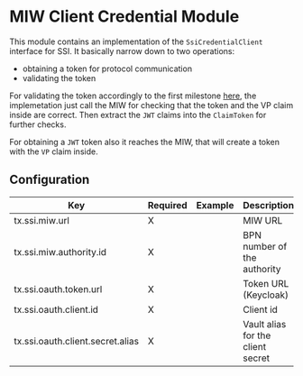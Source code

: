 # MIW Client Credential Module

This module contains an implementation of the `SsiCredentialClient` interface for SSI.
It basically narrow down to two operations:

- obtaining a token for protocol communication
- validating the token

For validating the token accordingly to the first milestone [here](https://github.com/eclipse-tractusx/ssi-docu/tree/main/docs/architecture/cx-3-2), the implemetation
just call the MIW for checking that the token and the VP claim inside are correct. Then extract the `JWT` claims into the `ClaimToken` for further checks.

For obtaining a `JWT` token also it reaches the MIW, that will create a token with the `VP` claim inside.

## Configuration

| Key                                     | Required | Example        | Description                       |
|-----------------------------------------|----------|----------------|-----------------------------------|
| tx.ssi.miw.url                          | X        |                | MIW URL                           |
| tx.ssi.miw.authority.id                 | X        |                | BPN number of the authority       |
| tx.ssi.oauth.token.url                  | X        |                | Token URL (Keycloak)              |
| tx.ssi.oauth.client.id                  | X        |                | Client id                         |
| tx.ssi.oauth.client.secret.alias        | X        |                | Vault alias for the client secret |
